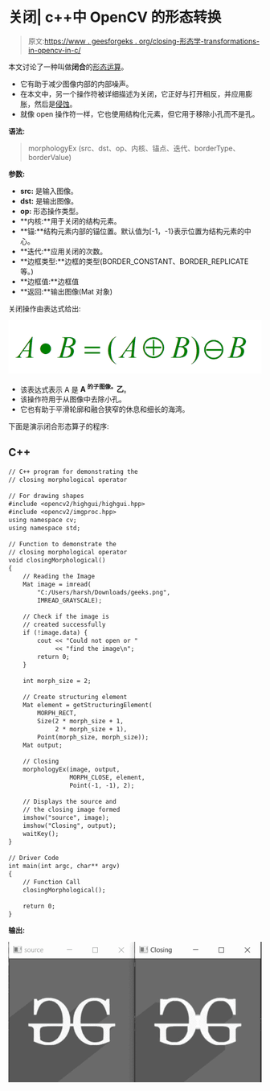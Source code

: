 # 关闭| c++中 OpenCV 的形态转换

> 原文:[https://www . geesforgeks . org/closing-形态学-transformations-in-opencv-in-c/](https://www.geeksforgeeks.org/closing-morphological-transformations-in-opencv-in-c/)

本文讨论了一种叫做**闭合**的[形态运算](https://www.geeksforgeeks.org/python-morphological-operations-in-image-processing-opening-set-1/)。

*   它有助于减少图像内部的内部噪声。
*   在本文中，另一个操作符被详细描述为关闭，它正好与打开相反，并应用膨胀，然后是[侵蚀](https://www.geeksforgeeks.org/erosion-dilation-images-using-opencv-python/)。
*   就像 open 操作符一样，它也使用结构化元素，但它用于移除小孔而不是孔。

**语法:**

> morphologyEx (src、dst、op、内核、锚点、迭代、borderType、borderValue)

**参数:**

*   **src:** 是输入图像。
*   **dst:** 是输出图像。
*   **op:** 形态操作类型。
*   **内核:**用于关闭的结构元素。
*   **锚:**结构元素内部的锚位置。默认值为[-1，-1}表示位置为结构元素的中心。
*   **迭代:**应用关闭的次数。
*   **边框类型:**边框的类型(BORDER_CONSTANT、BORDER_REPLICATE 等。)
*   **边框值:**边框值
*   **返回:**输出图像(Mat 对象)

关闭操作由表达式给出:

[![](img/220817f3f811b8f7defddf95eba65eb6.png)](https://media.geeksforgeeks.org/wp-content/uploads/20191224004635/gfg_closing.png)

*   该表达式表示 A 是 **A <sup>的子图像。</sup>乙**。
*   该操作符用于从图像中去除小孔。
*   它也有助于平滑轮廓和融合狭窄的休息和细长的海湾。

下面是演示闭合形态算子的程序:

## C++

```
// C++ program for demonstrating the
// closing morphological operator

// For drawing shapes
#include <opencv2/highgui/highgui.hpp>
#include <opencv2/imgproc.hpp>
using namespace cv;
using namespace std;

// Function to demonstrate the
// closing morphological operator
void closingMorphological()
{
    // Reading the Image
    Mat image = imread(
        "C:/Users/harsh/Downloads/geeks.png",
        IMREAD_GRAYSCALE);

    // Check if the image is
    // created successfully
    if (!image.data) {
        cout << "Could not open or "
             << "find the image\n";
        return 0;
    }

    int morph_size = 2;

    // Create structuring element
    Mat element = getStructuringElement(
        MORPH_RECT,
        Size(2 * morph_size + 1,
             2 * morph_size + 1),
        Point(morph_size, morph_size));
    Mat output;

    // Closing
    morphologyEx(image, output,
                 MORPH_CLOSE, element,
                 Point(-1, -1), 2);

    // Displays the source and
    // the closing image formed
    imshow("source", image);
    imshow("Closing", output);
    waitKey();
}

// Driver Code
int main(int argc, char** argv)
{
    // Function Call
    closingMorphological();

    return 0;
}
```

**输出:**

[![](img/40a9eb60267aa8dd1e11c7652b16159b.png)](https://media.geeksforgeeks.org/wp-content/uploads/20210128213428/gg.jpg)